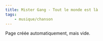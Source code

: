 ```yaml
---
title: Mister Gang - Tout le monde est là
tags:
    - musique/chanson
---
```


Page créée automatiquement, mais vide.
